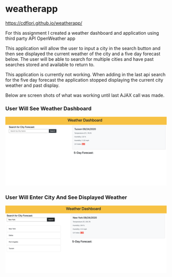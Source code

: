 # weatherapp

 https://cdflori.github.io/weatherapp/

For this assignment I created a weather dashboard and application using third party API OpenWeather app

This application will allow the user to input a city in the search button and then see displayed the current weather of the city and a five day forecast below. The user will be able to search for multiple cities and have past searches stored and available to return to. 

This application is currently not working. When adding in the last api search for the five day forecast the application stopped displaying the current city weather and past display. 

Below are screen shots of what was working until last AJAX call was made.

### User Will See Weather Dashboard

![Weather Dashboard](assets/weatherdb.png)

### User Will Enter City And See Displayed Weather

![City Search](assets/citysearch.png)

